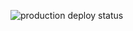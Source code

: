 ![production deploy status](https://github.com/davidtheblane/KapiPay-Front/actions/workflows/production_deploy.yml/badge.svg)
